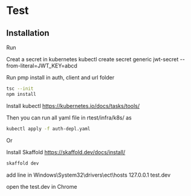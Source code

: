 # Test

## Installation

Run

Creat a secret in kubernetes
kubectl create secret generic jwt-secret --from-literal=JWT_KEY=abcd

Run pmp install in auth, client and url folder

```bash
tsc --init
npm install
```

Install kubectl
https://kubernetes.io/docs/tasks/tools/

Then you can run all yaml file in rtest/infra/k8s/ as

```bash
kubectl apply -f auth-depl.yaml
```

Or

Install Skaffold
https://skaffold.dev/docs/install/

```bash
skaffold dev
```

add line in Windows\System32\drivers\ect\hosts
127.0.0.1 test.dev

open the test.dev in Chrome
